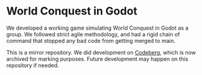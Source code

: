 # World Conquest in Godot

We developed a working game simulating World Conquest in Godot as a group. We followed strict agile methodology, and had a rigid chain of command that stopped any bad code from getting merged to main.

This is a mirror repository. We did development on [Codeberg](https://codeberg.org/goblin_code/world_conquest), which is now archived for marking purposes. Future development may happen on this repository if needed.
